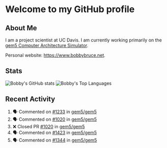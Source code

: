 # Welcome to my GitHub profile

## About Me

I am a project scientist at UC Davis. I am currently working primarily on the [gem5 Computer Architecture Simulator](https://github.com/gem5).

Personal website: <https://www.bobbybruce.net>.

## Stats

![Bobby's GitHub stats](https://github-readme-stats.vercel.app/api?username=bobbyrbruce&show_icons=true&theme=responsive&include_all_commits=true&count_private=true&show=reviews&disable_animations=true)
![Bobby's Top Languages ](https://github-readme-stats.vercel.app/api/top-langs/?username=bobbyrbruce&layout=compact&theme=responsive&count_private=true&langs_count=10&disable_animations=true)

## Recent Activity

<!--START_SECTION:activity-->
1. 🗣 Commented on [#1233](https://github.com/gem5/gem5/pull/1233#issuecomment-2287376064) in [gem5/gem5](https://github.com/gem5/gem5)
2. 🗣 Commented on [#1020](https://github.com/gem5/gem5/pull/1020#issuecomment-2287348990) in [gem5/gem5](https://github.com/gem5/gem5)
3. ❌ Closed PR [#1020](https://github.com/gem5/gem5/pull/1020) in [gem5/gem5](https://github.com/gem5/gem5)
4. 🗣 Commented on [#1423](https://github.com/gem5/gem5/pull/1423#issuecomment-2287283875) in [gem5/gem5](https://github.com/gem5/gem5)
5. 🗣 Commented on [#1344](https://github.com/gem5/gem5/pull/1344#issuecomment-2287274768) in [gem5/gem5](https://github.com/gem5/gem5)
<!--END_SECTION:activity-->
